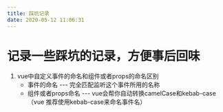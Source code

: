 ```yaml
---
title: 踩坑记录
date: 2020-05-12 11:06:31
---
```


# 记录一些踩坑的记录，方便事后回味


1. vue中自定义事件的命名和组件或者props的命名区别
   - 事件的命名  ---   完全匹配监听这个事件所用的名称
   - 组件或者props命名  --- vue会帮你自动转换camelCase和kebab-case（vue 推荐使用kebab-case来命名事件名）
